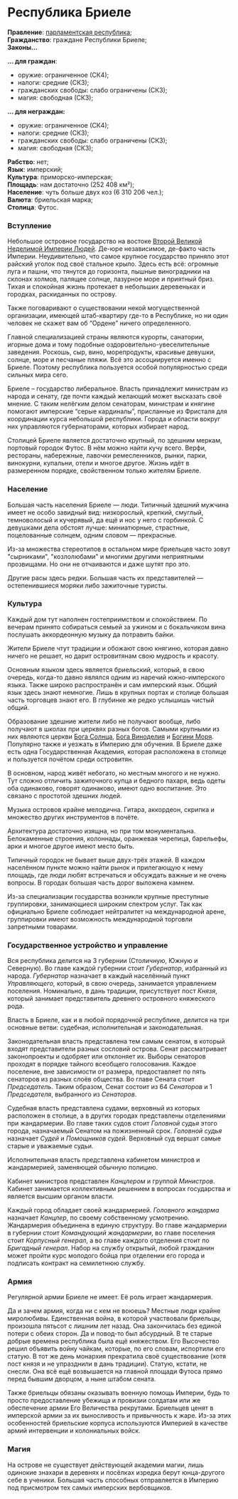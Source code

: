 # Республика Бриеле

**Правление**: [парламентская республика](https://ru.wikipedia.org/wiki/Парламентская_республика);   
**Гражданство**: граждане Республики Бриеле;   
**Законы…** 

**… для граждан**:

* оружие: ограниченное \(СК4\);
* налоги: средние \(СК3\);
* гражданских свободы: слабо ограничены \(СК3\);
* магия: свободная \(СК3\); 

**… для неграждан:**

* оружие: ограниченное \(СК4\);
* налоги: средние \(СК3\);
* гражданских свободы: слабо ограничены \(СК3\);
* магия: свободная \(СК3\); 

**Рабство**: нет;   
**Язык**: имперский;   
**Культура**: приморско-имперская;   
**Площадь**: нам достаточно \(252 408 км²\);   
**Население**: чуть больше двух коз \(6 310 206 чел.\);   
**Валюта**: бриельская марка;   
**Столица**: Футос.

### Вступление

Небольшое островное государство на востоке [Второй Великой Неделимой Империи Людей](https://sardinka.org/wiki/empire/). Де-юре независимое, де-факто часть Империи. Неудивительно, что самое крупное государство приняло этот райский уголок под своё стальное крыло. Здесь есть всё: огромные луга и пашни, что тянутся до горизонта, пышные виноградники на склонах холмов, палящее солнце, лазурное море и приятный бриз. Тихая и спокойная жизнь протекает в небольших деревеньках и городках, раскиданных по острову.

Также поговаривают о существовании некой могущественной организации, имеющей штаб-квартиру где-то в Республике, но ни один человек не скажет вам об “Ордене” ничего определенного.

Главной специализацией страны являются курорты, санатории, игорные дома и тому подобные оздоровительно-увеселительные заведения. Роскошь, сыр, вино, морепродукты, красивые девушки, солнце, море и песчаные пляжи. Всё это ассоциируется именно с Бриеле. Поэтому республика пользуется особой популярностью среди сильных мира сего.

Бриеле – государство либеральное. Власть принадлежит министрам из народа и сенату, где почти каждый желающий может высказать своё мнение. С таким нелёгким делом сенаторам, министрам и княгине помогают имперские “серые кардиналы”, присланные из Фристаля для координации курса небольшой республики. Города и области вокруг них управляются губернаторами, которых избирает народ.

Столицей Бриеле является достаточно крупный, по здешним меркам, портовый городок Футос. В нём можно найти кучу всего. Верфи, рестораны, набережные, лавочки ремесленников, рынки, парки, винокурни, купальни, отели и многое другое. Жизнь идёт в размеренном порядке, свойственном только жителям Бриеле.

### Население

Большая часть населения Бриеле — люди. Типичный здешний мужчина имеет не особо завидный вид: низкорослый, крепкий, смуглый, темноволосый и кучерявый, да ещё и нос у него с горбинкой. С девушками дела обстоят лучше: миниатюрные, страстные, поцелованные солнцем, одним словом — прекрасные.

Из-за множества стереотипов в остальном мире бриельцев часто зовут "сырниками", "козлолюбами" и многими другими неприятными прозвищами. Но они не отчаиваются и даже шутят про это.

Другие расы здесь редки. Большая часть их представителей — остепенившиеся моряки либо зажиточные туристы.

### Культура

Каждый дом тут наполнен гостеприимством и спокойствием. По вечерам принято собираться семьей за ужином и с бокальчиком вина послушать аккордеонную музыку да потравить байки.

Жители Бриеле чтут традиции и обожают свою княгиню, которая давно ничего не решает, но дарит островитянам свою мудрость и красоту.

Основным языком здесь является бриельский, который, в свою очередь, когда-то давно являлся одним из наречий южно-имперского языка. Также широко распространён и сам имперский язык. Общий язык здесь знают немногие. Лишь в крупных портах и столице большая часть торговцев знают его. В глубинке же редко услышишь чистый общий.

Образование здешние жители либо не получают вообще, либо получают в школах при церквях разных богов. Самыми крупными из них являются церкви [Бога Солнца](https://sardinka.org/wiki/gods/#_4), [Бога Виноделия](https://sardinka.org/wiki/gods/#_7) и [Богини Моря](https://sardinka.org/wiki/gods/#a_2). Популярно также и уезжать в Империю для обучения. В Бриеле даже есть одна Государственная Академия, которая расположена в столице и пользуется почётом среди островитян.

В основном, народ живёт небогато, но местным многого и не нужно. Тут сложно отличить зажиточного купца и бедного пахаря, ведь одеты оба одинаково, говорят одинаково, имеют одно воспитание. Это связано с простотой здешних людей.

Музыка островов крайне мелодична. Гитара, аккордеон, скрипка и множество других инструментов в почёте.

Архитектура достаточно изящна, но при том монументальна. Белокаменные строения, колоннады, оранжевая черепица, барельефы, арки и многое другое имеют место быть.

Типичный городок не бывает выше двух-трёх этажей. В каждом населённом пункте можно найти рынок и прилегающую к нему площадь, где люди любят встречаться и обсуждать важные и не очень вопросы. В городах большая часть дорог выложена камнем.

Из-за специализации государства возникли крупные преступные группировки, занимающиеся широким спектром услуг. Так как официально Бриеле соблюдает нейтралитет на международной арене, группировки имеют возможность международной торговли запретными товарами.

### Государственное устройство и управление

Вся республика делится на 3 губернии \(Столичную, Южную и Северную\). Во главе каждой губернии стоит _Губернатор_, избранный из народа. _Губернатор_ назначает в каждый населённый пункт _Управляющего,_ который, в свою очередь, занимается управлением поселения. Номинально, в дань традиции, присутствует пост _Князя_, который занимает представитель древнего островного княжеского рода.

Власть в Бриеле, как и в любой порядочной республике, делится на три основные ветви: судебная, исполнительная и законодательная.

Законодательная власть представлена тем самым сенатом, в который входят представители разных сословий острова. Сенат рассматривает законопроекты и одобряет или отклоняет их. Выборы сенаторов проходят в порядке тайного всеобщего голосования. Каждое поселение, вне зависимости от размера, предоставляет по пять сенаторов из разных слоёв общества. Во главе Сената стоит _Председатель_. Таким образом, Сенат состоит из 64 _Сенаторов_ и 1 _Председателя_, выбранного из _Сенаторов_.

Судебная власть представлена судами, верховный из которых расположен в столице, а в других городах представлены отделениями при жандармерии. Во главе таких судов стоит _Головной судья_ этого города, назначаемый Сенатом на пожизненный срок. _Головной судья_ назначает _Судей_ и _Помощников судей_. Верховный суд вершат самые старые и уважаемые судьи.

Исполнительная власть представлена кабинетом министров и жандармерией, заменяющей обычную полицию.

Кабинет министров представлен _Канцлером_ и группой _Министров_. Кабинет занимается коллективным решением в вопросах государства и является высшим органом власти.

Каждый город обладает своей жандармерией. _Головного жандарма_ назначает _Канцлер_, по своему собственному усмотрению. Жандармерия объединена в единую структуру. Во главе жандармерии в губернии стоит _Командующий_ _жандармерии_, во главе поселения стоит _Корпусный генерал_, а во главе каждого отделения стоит по _Бригадный генерал_. Набор на службу открытый, любой гражданин может пройти курс молодого бойца при отделении его города и подписать контракт на семилетнюю службу.

### Армия

Регулярной армии Бриеле не имеет. Её роль играет жандармерия.

Да и зачем армия, когда ни с кем не воюешь? Местные люди крайне миролюбивы. Единственная война, в которой участвовали бриельцы, произошла пятьсот с лишним лет назад. Она закончилась без единой потери с обеих сторон. Да и повод-то был абсурдный. В те старые добрые времена республика была ещё княжеством. Его Высочество решил объявить войну чайкам, которые, по его словам, испортили его статую. В тот же день монархия прекратила своё существование \(хотя пост князя и не упразднили в дань традиции\). Статую, кстати, не снесли. Она всё ещё возвышается на главной площади Футоса прямо перед бывшим дворцом, а ныне штабом сената.

Также бриельцы обязаны оказывать военную помощь Империи, будь то просто предоставление убежища и провизии солдатам или же обеспечение армии Его Величества рекрутами. Бриельцев ценят в имперской армии за их выносливость и привычность к жаре. Из-за этих особенностей бриельские корпуса используются Империей в качестве армий интервенции и колониальных войск.

### Магия

На острове не существует действующей академии магии, лишь одинокие знахари в деревнях и посёлках изредка берут юнца-другого себе в ученики. Большая часть способных отправляется в Империю под присмотром тех самых имперских вербовщиков.

